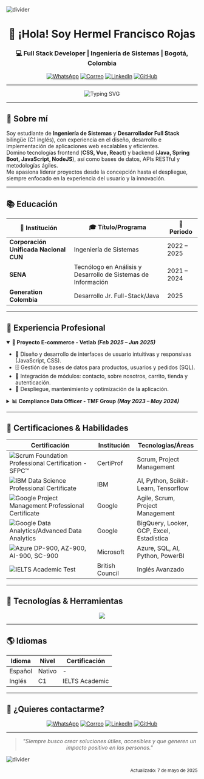<img src="https://user-images.githubusercontent.com/73097560/115834477-dbab4500-a447-11eb-908a-139a6edaec5c.gif" alt="divider"/>

<div align="center">

# 👋 ¡Hola! Soy **Hermel Francisco Rojas**
### 💻 Full Stack Developer | Ingeniería de Sistemas | Bogotá, Colombia

[![WhatsApp](https://img.shields.io/badge/WhatsApp-25D366?style=for-the-badge&logo=whatsapp&logoColor=white)](https://wa.me/573507554178)
[![Correo](https://img.shields.io/badge/Email-0072c6?style=for-the-badge&logo=gmail&logoColor=white)](mailto:francisco_rojasxxi@hotmail.es)
[![LinkedIn](https://img.shields.io/badge/LinkedIn-0A66C2?style=for-the-badge&logo=linkedin&logoColor=white)](https://www.linkedin.com/in/tu-linkedin)
[![GitHub](https://img.shields.io/badge/GitHub-181717?style=for-the-badge&logo=github&logoColor=white)](https://github.com/tu-github)

</div>

---

<div align="center">

<img src="https://readme-typing-svg.demolab.com?font=Fira+Code&size=28&pause=1000&color=0072C6&center=true&vCenter=true&width=900&lines=Transformo+ideas+en+soluciones+digitales+accesibles+y+eficientes;Apasionado+por+la+innovaci%C3%B3n+y+el+impacto+social;Siempre+aprendiendo+y+colaborando" alt="Typing SVG" />

</div>

---

## 📝 Sobre mí

Soy estudiante de **Ingeniería de Sistemas** y **Desarrollador Full Stack** bilingüe (C1 inglés), con experiencia en el diseño, desarrollo e implementación de aplicaciones web escalables y eficientes.  
Domino tecnologías frontend (**CSS, Vue, React**) y backend (**Java, Spring Boot, JavaScript, NodeJS**), así como bases de datos, APIs RESTful y metodologías ágiles.  
Me apasiona liderar proyectos desde la concepción hasta el despliegue, siempre enfocado en la experiencia del usuario y la innovación.

---

## 📚 Educación

| 📖 Institución                              | 🎓 Título/Programa                                         | 📅 Periodo                |
|---------------------------------------------|------------------------------------------------------------|--------------------------|
| **Corporación Unificada Nacional CUN**      | Ingeniería de Sistemas                                     | 2022 – 2025              |
| **SENA**                                   | Tecnólogo en Análisis y Desarrollo de Sistemas de Información | 2021 – 2024              |
| **Generation Colombia**                     | Desarrollo Jr. Full-Stack/Java                             | 2025                      |

---

## 💼 Experiencia Profesional

<details open>
  <summary><strong>🛒 Proyecto E-commerce - Vetlab <em>(Feb 2025 – Jun 2025)</em></strong></summary>

- 🎨 Diseño y desarrollo de interfaces de usuario intuitivas y responsivas (JavaScript, CSS).
- 🗄️ Gestión de bases de datos para productos, usuarios y pedidos (SQL).
- 🛒 Integración de módulos: contacto, sobre nosotros, carrito, tienda y autenticación.
- 🚀 Despliegue, mantenimiento y optimización de la aplicación.
</details>

<details>
  <summary><strong>📊 Compliance Data Officer - TMF Group <em>(May 2023 – May 2024)</em></strong></summary>

- 📥 Extracción de datos de múltiples fuentes (bases de datos, APIs, CRMs).
- ⚡ Automatización de reportes mensuales, reduciendo tiempos en un 50%.
- 🔍 Análisis de onboarding y estrategias para reducir falsos positivos en un 15%.
- 📊 Dashboards interactivos en Power BI, mejorando la respuesta a requerimientos en un 25%.
</details>

---

## 🏅 Certificaciones & Habilidades

| Certificación | Institución | Tecnologías/Áreas |
|---|---|---|
| ![Scrum](https://img.shields.io/badge/Scrum-FFCA2B?style=flat-square&logo=scrumalliance&logoColor=white) Foundation Professional Certification - SFPC™ | CertiProf | Scrum, Project Management |
| ![IBM](https://img.shields.io/badge/IBM-054ADA?style=flat-square&logo=ibm&logoColor=white) Data Science Professional Certificate | IBM | AI, Python, Scikit-Learn, Tensorflow |
| ![Google](https://img.shields.io/badge/Google-4285F4?style=flat-square&logo=google&logoColor=white) Project Management Professional Certificate | Google | Agile, Scrum, Project Management |
| ![Google](https://img.shields.io/badge/Google-34A853?style=flat-square&logo=google&logoColor=white) Data Analytics/Advanced Data Analytics | Google | BigQuery, Looker, GCP, Excel, Estadística |
| ![Azure](https://img.shields.io/badge/Azure-0089D6?style=flat-square&logo=microsoftazure&logoColor=white) DP-900, AZ-900, AI-900, SC-900 | Microsoft | Azure, SQL, AI, Python, PowerBI |
| ![IELTS](https://img.shields.io/badge/IELTS-C1-blue?style=flat-square) Academic Test | British Council | Inglés Avanzado |

---

## 🚀 Tecnologías & Herramientas

<p align="center">
  <img src="https://skillicons.dev/icons?i=java,js,vue,react,nodejs,css,html,sql,python,azure,powerbi,git,github,linux,figma&perline=10" />
</p>

---

## 🌎 Idiomas

| Idioma    | Nivel    | Certificación     |
|-----------|----------|------------------|
| Español   | Nativo   | -                |
| Inglés    | C1       | IELTS Academic   |

---

## 🤝 ¿Quieres contactarme?

<div align="center">

[![WhatsApp](https://img.shields.io/badge/WhatsApp-25D366?style=for-the-badge&logo=whatsapp&logoColor=white)](https://wa.me/573507554178)
[![Correo](https://img.shields.io/badge/Email-0072c6?style=for-the-badge&logo=gmail&logoColor=white)](mailto:francisco_rojasxxi@hotmail.es)
[![LinkedIn](https://img.shields.io/badge/LinkedIn-0A66C2?style=for-the-badge&logo=linkedin&logoColor=white)](https://www.linkedin.com/in/tu-linkedin)
[![GitHub](https://img.shields.io/badge/GitHub-181717?style=for-the-badge&logo=github&logoColor=white)](https://github.com/tu-github)

</div>

---

<div align="center">
  
> _"Siempre busco crear soluciones útiles, accesibles y que generen un impacto positivo en las personas."_

</div>

<img src="https://user-images.githubusercontent.com/73097560/115834477-dbab4500-a447-11eb-908a-139a6edaec5c.gif" alt="divider"/>

<p align="right">
  <sub>Actualizado: 7 de mayo de 2025</sub>
</p>

